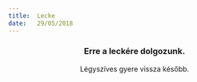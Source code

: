 ```yaml
---
title:  Lecke
date:   29/05/2018
---
```


### <center>Erre a leckére dolgozunk.</center>
<center>Légyszíves gyere vissza később.</center>
